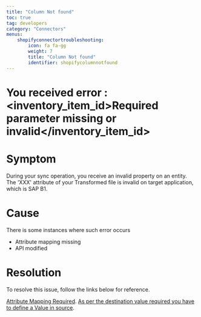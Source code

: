 ```yaml
---
title: "Column Not found"
toc: true
tag: developers
category: "Connectors"
menus: 
    shopifyconnectortroubleshooting:
        icon: fa fa-gg
        weight: 7
        title: "Column Not found"
        identifier: shopifycolumnnotfound
---
```



# You received error : <errors> <inventory_item_id>Required parameter missing or invalid</inventory_item_id> </errors>

# Symptom

During your sync operation, you receive an invalid property on an entity. The 'XXX' attribute of your Transformed file is 
invalid on target application, which is SAP B1. 
# Cause

There is some instances where such error occurs

* Attribute mapping missing
* API modified


# Resolution

To resolve this issue, follow the links below for reference. 

[Attribute Mapping Required](/transformation/steps-to-cutomize-prebuilt-mapping/#implementing-attribute-mapping).
[As per the destination value required you have to define a Value in source](/transformation/define-logic-over-destination-mapping/).

